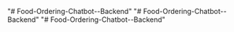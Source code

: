 "# Food-Ordering-Chatbot--Backend" 
"# Food-Ordering-Chatbot--Backend" 
"# Food-Ordering-Chatbot--Backend" 
